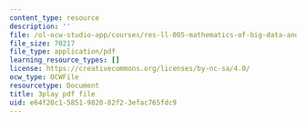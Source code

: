 ```yaml
---
content_type: resource
description: ''
file: /ol-ocw-studio-app/courses/res-ll-005-mathematics-of-big-data-and-machine-learning-january-iap-2020/e64f20c15851982082f23efac765fdc9_zNGKX-4PRsk.pdf
file_size: 70217
file_type: application/pdf
learning_resource_types: []
license: https://creativecommons.org/licenses/by-nc-sa/4.0/
ocw_type: OCWFile
resourcetype: Document
title: 3play pdf file
uid: e64f20c1-5851-9820-82f2-3efac765fdc9
---
```

